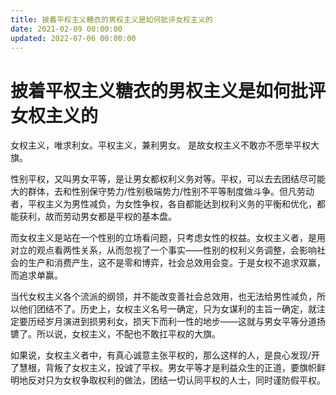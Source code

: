 ```yaml
---
title: 披着平权主义糖衣的男权主义是如何批评女权主义的
date: 2021-02-09 00:00:00
updated: 2022-07-06 00:00:00
---
```


# 披着平权主义糖衣的男权主义是如何批评女权主义的

女权主义，唯求利女。平权主义，兼利男女。
是故女权主义不敢亦不愿举平权大旗。

性别平权，又叫男女平等，是让男女都权利义务对等。平权，可以去去团结尽可能大的群体，去和性别保守势力/性别极端势力/性别不平等制度做斗争。但凡劳动者，平权主义为男性减负，为女性争权，各自都能达到权利义务的平衡和优化，都能获利，故而劳动男女都是平权的基本盘。

而女权主义是站在一个性别的立场看问题，只考虑女性的权益。女权主义者，是用对立的观点看两性关系，从而忽视了一个事实——性别的权利义务调整，会影响社会的生产和消费产生，这不是零和博弈，社会总效用会变。于是女权不追求双赢，而追求单赢。

当代女权主义各个流派的纲领，并不能改变善社会总效用，也无法给男性减负，所以他们团结不了。历史上，女权主义名号一确定，只为女谋利的主旨一确定，就注定要历经岁月演进到损男利女，损天下而利一性的地步——这就与男女平等分道扬镳了。所以说，女权主义，不配也不敢扛平权的大旗。

如果说，女权主义者中，有真心诚意主张平权的，那么这样的人，是良心发现/开了慧根，背叛了女权主义，投诚了平权。男女平等才是利益众生的正道，要旗帜鲜明地反对只为女权争取权利的做法，团结一切认同平权的人士，同时谨防假平权。

